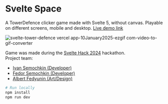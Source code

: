 # Svelte Space

A TowerDefence clicker game made with Svelte 5, without canvas. Playable on different screens, mobile and desktop.
[Live demo link](https://svelte-tower-defence.vercel.app/)  

![svelte-tower-defence vercel app-10January2025-ezgif com-video-to-gif-converter](https://github.com/user-attachments/assets/3083899b-50a0-482d-9878-f2bb880ccb9a)


Game was made during the [Svelte Hack 2024](https://hack.sveltesociety.dev/2024) hackathon.  
Project team:

- [Ivan Semochkin (Developer)](https://github.com/baterson)
- [Fedor Semochkin (Developer)](https://github.com/Fedorse)
- [Albert Fedyunin (Art/Design)](https://artstation.com/kunglaohat)

```bash
# Run locally
npm install
npm run dev
```
